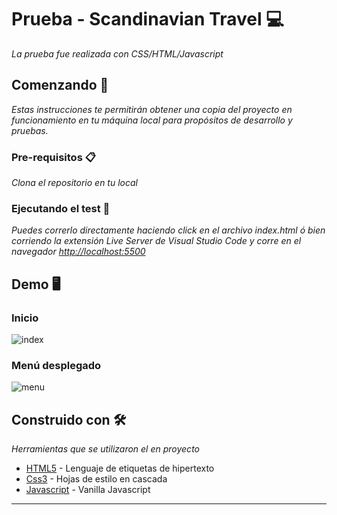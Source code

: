 # Prueba - Scandinavian Travel 💻️

_La prueba fue realizada con CSS/HTML/Javascript_

## Comenzando 🚀

_Estas instrucciones te permitirán obtener una copia del proyecto en funcionamiento en tu máquina local para propósitos de desarrollo y pruebas._

### Pre-requisitos 📋

_Clona el repositorio en tu local_

### Ejecutando el test 🔧

_Puedes correrlo directamente haciendo click en el archivo index.html ó bien corriendo la extensión Live Server de Visual Studio Code y corre en el navegador [http://localhost:5500](http://localhost:5500)_

## Demo 🖥️

### Inicio
![index](https://user-images.githubusercontent.com/21273404/223209620-508de5f5-936d-45a3-b6b1-cf89ada29e93.png)

### Menú desplegado
![menu](https://user-images.githubusercontent.com/21273404/223209747-e9d12931-374e-44a3-bd98-1c226b5ec0b8.png)



## Construido con 🛠️

_Herramientas que se utilizaron el en proyecto_

- [HTML5](https://www.w3.org/standards/webdesign/htmlcss) - Lenguaje de etiquetas de hipertexto
- [Css3](https://www.w3.org/standards/webdesign/htmlcss) - Hojas de estilo en cascada
- [Javascript](https://www.w3.org/standards/webdesign/script) - Vanilla Javascript
---
